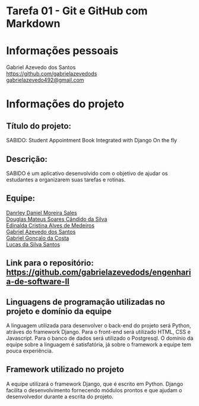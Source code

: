 # Tarefa 01 - Git e GitHub com Markdown

# Informações pessoais
Gabriel Azevedo dos Santos  
https://github.com/gabrielazevedods  
gabrielazevedo492@gmail.com


# Informações do projeto

## Título do projeto:
SABIDO: Student Appointment Book Integrated with Django On the fly

## Descrição: 
SABIDO é um aplicativo desenvolvido com o objetivo de ajudar os estudantes a organizarem suas tarefas e rotinas.

## Equipe: 
[Danrley Daniel Moreira Sales](https://github.com/danrleydaniel)  
[Douglas Mateus Soares Cândido da Silva](https://github.com/douglascandido)  
[Edinalda Cristina Alves de Medeiros](https://github.com/edinaldaufrn)  
[Gabriel Azevedo dos Santos](https://github.com/gabrielazevedods)  
[Gabriel Gonçalo da Costa](https://github.com/gabrielgoncalo)  
[Lucas da Silva Santos](https://github.com/lucassilva01)  

## Link para o repositório: https://github.com/gabrielazevedods/engenharia-de-software-II


## Linguagens de programação utilizadas no projeto e domínio da equipe
A linguagem utilizada para desenvolver o back-end do projeto será Python, atráves do framework Django. Para o front-end será utilizado HTML, CSS e Javascript. Para o banco de dados será utilizado o Postgresql.
O domínio da equipe sobre a linguagem é satisfatória, já sobre o framework a equipe tem pouca experiência.

## Framework utilizado no projeto
A equipe utilizará o framework Django, que é escrito em Python. Django facilita o desenvolvimento fornecendo módulos prontos e que ajudam o desenvolvedor durante a escrita do projeto.